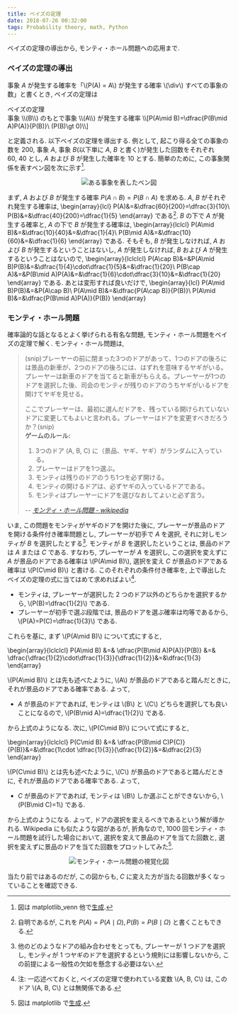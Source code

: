 ```yaml
---
title: ベイズの定理
date: 2018-07-26 00:32:00
tags: Probability theory, math, Python
---
```


ベイズの定理の導出から, モンティ・ホール問題への応用まで.

### ベイズの定理の導出

事象 $A$
が発生する確率を「\\(P(A) = A\\) が発生する確率 \\(\div\\) すべての事象の数」と書くとき,
ベイズの定理は

<div class="panel panel-default">
  <div class="panel-heading theo"><a name="baysestheorem" class="disabled">ベイズの定理</a></div>
  <div class="panel-body">
  事象 \\(B\\) のもとで事象 \\(A\\) が発生する確率
\\[P(A\mid B)=\dfrac{P(B\mid A)P(A)}{P(B)}\ (P(B)\gt 0)\\]
  </div>
</div>

と定義される. 以下ベイズの定理を導出する. 
例として, 起こり得る全ての事象の数を $200$, 
事象 $A$, 事象 $B$(以下単に $A$, $B$ と書く)が発生した回数をそれぞれ $60,\ 40$ とし,
$A$ および $B$ が発生した確率を $10$ とする.
簡単のために, この事象関係を表すベン図を次に示す[^1].

<div style="text-align:center">
<img alt="ある事象を表したベン図" src="../../../../../images/2018/July/bayes_venn.png"/>
</div>

まず, $A$ および $B$ が発生する確率 $P(A\cap B) = P(B\cap A)$ を求める.
$A,\ B$ がそれぞれ発生する確率は,
\begin{array}{lcl}
P(A)&=&\dfrac{60}{200}=\dfrac{3}{10}\\ P(B)&=&\dfrac{40}{200}=\dfrac{1}{5}
\end{array}
である[^2]. 
$B$ の下で $A$ が発生する確率と, $A$ の下で $B$ が発生する確率は,
\begin{array}{lclcl}
P(A\mid B)&=&\dfrac{10}{40}&=&\dfrac{1}{4}\\
P(B\mid A)&=&\dfrac{10}{60}&=&\dfrac{1}{6}
\end{array}
である. そもそも, $B$ が発生しなければ, $A$ および $B$ が発生するということはないし,
$A$ が発生しなければ, $B$ および $A$ が発生するということはないので,
\begin{array}{lclclcl}
P(A\cap B)&=&P(A\mid B)P(B)&=&\dfrac{1}{4}\cdot\dfrac{1}{5}&=&\dfrac{1}{20}\\
P(B\cap A)&=&P(B\mid A)P(A)&=&\dfrac{1}{6}\cdot\dfrac{3}{10}&=&\dfrac{1}{20}
\end{array}
である. あとは変形すれば良いだけで,
\begin{array}{lcl}
P(A\mid B)P(B)&=&P(A\cap B)\\
P(A\mid B)&=&\dfrac{P(A\cap B)}{P(B)}\\
P(A\mid B)&=&\dfrac{P(B\mid A)P(A)}{P(B)}
\end{array}

### モンティ・ホール問題

確率論的な話となるとよく挙げられる有名な問題, モンティ・ホール問題をベイズの定理で解く.
モンティ・ホール問題は, 

<blockquote>
(snip)プレーヤーの前に閉まった3つのドアがあって、1つのドアの後ろには景品の新車が、2つのドアの後ろには、はずれを意味するヤギがいる。プレーヤーは新車のドアを当てると新車がもらえる。プレーヤーが1つのドアを選択した後、司会のモンティが残りのドアのうちヤギがいるドアを開けてヤギを見せる。

ここでプレーヤーは、最初に選んだドアを、残っている開けられていないドアに変更してもよいと言われる。プレーヤーはドアを変更すべきだろうか？(snip)<br>
<strong>ゲームのルール:</strong>
<ol>
<li>3つのドア (A, B, C) に（景品、ヤギ、ヤギ）がランダムに入っている。</li>
<li>プレーヤーはドアを1つ選ぶ。</li>
<li>モンティは残りのドアのうち1つを必ず開ける。</li>
<li>モンティの開けるドアは、必ずヤギの入っているドアである。</li>
<li>モンティはプレーヤーにドアを選びなおしてよいと必ず言う。</li>
</ol>
-- <a href="https://ja.wikipedia.org/w/index.php?title=%E3%83%A2%E3%83%B3%E3%83%86%E3%82%A3%E3%83%BB%E3%83%9B%E3%83%BC%E3%83%AB%E5%95%8F%E9%A1%8C&oldid=69027845"><i>モンティ・ホール問題 - wikipedia</i></a>
</blockquote>

いま, この問題をモンティがヤギのドアを開けた後に, 
プレーヤーが景品のドアを開ける条件付き確率問題とし,
プレーヤーが初手で $A$ を選択, それに対しモンティが $B$ を選択したとする[^3]. 
モンティが $B$ を選択したということは, 景品のドアは $A$ または $C$ である.
すなわち, プレーヤーが $A$ を選択し, この選択を変えずに $A$ が景品のドアである確率は 
\\(P(A\mid B)\\),
選択を変え $C$ が景品のドアである確率は
\\(P(C\mid B)\\) と書ける.
このそれぞれの条件付き確率を, 上で導出したベイズの定理の式に当てはめて求めればよい[^4].

* モンティは, プレーヤーが選択した $2$ つのドア以外のどちらかを選択するから, \\(P(B)=\dfrac{1}{2}\\) である.
* プレーヤーが初手で選ぶ段階では, 景品のドアを選ぶ確率は均等であるから, \\(P(A)=P(C)=\dfrac{1}{3}\\) である. 

これらを基に, まず \\(P(A\mid B)\\) について式にすると,

\begin{array}{lclclcl}
P(A\mid B) &=& \dfrac{P(B\mid A)P(A)}{P(B)} &=& \dfrac{\dfrac{1}{2}\cdot\dfrac{1}{3}}{\dfrac{1}{2}}&=&\dfrac{1}{3}
\end{array}

\\(P(A\mid B)\\) とは先も述べたように, \\(A\\) 
が景品のドアであると踏んだときに, それが景品のドアである確率である. よって,

* $A$ が景品のドアであれば, モンティは \\(B\\) と \\(C\\) どちらを選択しても良いことになるので,  \\(P(B\mid A)=\dfrac{1}{2}\\) である.

から上式のようになる. 
次に, \\(P(C\mid B)\\) について式にすると,

\begin{array}{lclclcl}
P(C\mid B) &=& \dfrac{P(B\mid C)P(C)}{P(B)}&=&\dfrac{1\cdot \dfrac{1}{3}}{\dfrac{1}{2}}&=&\dfrac{2}{3}
\end{array}

\\(P(C\mid B)\\) とは先も述べたように, \\(C\\) 
が景品のドアであると踏んだときに, それが景品のドアである確率である. よって,

* $C$ が景品のドアであれば, モンティは \\(B\\) しか選ぶことができないから, \\(P(B\mid C)=1\\) である.

から上式のようになる.
よって, ドアの選択を変えるべきであるという解が導かれる. 
Wikipedia にも似たような図があるが, 
折角なので, $1000$ 回モンティ・ホール問題を試行した場合において, 
選択を変えて景品のドアを当てた回数と,
選択を変えずに景品のドアを当てた回数をプロットしてみた[^5].

<div style="text-align:center">
<img alt="モンティ・ホール問題の視覚化図" src="../../../../../images/2018/July/montyhalll.png" />
</div>

当たり前ではあるのだが, この図からも, 
$C$ に変えた方が当たる回数が多くなっていることを確認できる.

[^1]: 図は matplotlib_venn 他で[生成](https://gist.github.com/falgon/d88e3c0d7d691ab9d97b453e2cec918b).
[^2]: 自明であるが, これを $P(A)=P(A\mid\Omega), P(B)=P(B\mid\Omega)$ と書くこともできる.
[^3]: 他のどのようなドアの組み合わせをとっても, プレーヤーが $1$ つドアを選択し, モンティが $1$ つヤギのドアを選択するという規則には影響しないから, この前提による一般性の欠如を懸念する必要はない.
[^4]: 注: 一応述べておくと, ベイズの定理で使われている変数 \\(A, B, C\\) は, このドア \\(A, B, C\\) とは無関係である.
[^5]: 図は matplotlib で[生成](https://gist.github.com/falgon/5deb211abce5ac715257f55402a22307).
